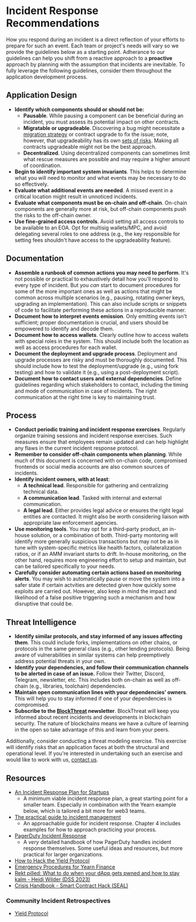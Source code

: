 # Incident Response Recommendations

How you respond during an incident is a direct reflection of your efforts to prepare for such an event. Each team or project's needs will vary so we provide the guidelines below as a starting point. Adherance to our guidelines can help you shift from a reactive approach to a **proactive** approach by planning with the assumption that incidents are inevitable. To fully leverage the following guidelines, consider them throughout the application development process.

## Application Design

- **Identify which components should or should not be:**
  - **Pausable**. While pausing a component can be beneficial during an incident, you must assess its potential impact on other contracts.
  - **Migratable or upgradeable**. Discovering a bug might necessitate a [migration strategy](https://blog.trailofbits.com/2018/10/29/how-contract-migration-works/) or contract upgrade to fix the issue; note, however, that upgradeability has its own [sets of risks](https://blog.trailofbits.com/2020/12/16/breaking-aave-upgradeability/). Making all contracts upgradeable might not be the best approach.
  - **Decentralized**. Using decentralized components can sometimes limit what rescue measures are possible and may require a higher amount of coordination.
- **Begin to identify important system invariants**. This helps to determine what you will need to monitor and what events may be necessary to do so effectively.
- **Evaluate what additional events are needed**. A missed event in a critical location might result in unnoticed incidents.
- **Evaluate what components must be on-chain and off-chain**. On-chain components are generally more at risk, but off-chain components push the risks to the off-chain owner.
- **Use fine-grained access controls**. Avoid setting all access controls to be available to an EOA. Opt for multisig wallets/MPC, and avoid delegating several roles to one address (e.g., the key responsible for setting fees shouldn't have access to the upgradeability feature).

## Documentation

- **Assemble a runbook of common actions you may need to perform**. It's not possible or practical to exhaustively detail how you'll respond to every type of incident. But you _can_ start to document procedures for some of the more important ones as well as actions that might be common across multiple scenarios (e.g., pausing, rotating owner keys, upgrading an implementation). This can also include scripts or snippets of code to facilitate performing these actions in a reproducible manner.
- **Document how to interpret events emission**. Only emitting events isn't sufficient; proper documentation is crucial, and users should be empowered to identify and decode them.
- **Document how to access wallets**. Clearly outline how to access wallets with special roles in the system. This should include both the location as well as access procedures for each wallet.
- **Document the deployment and upgrade process**. Deployment and upgrade processes are risky and must be thoroughly documented. This should include how to test the deployment/upgrade (e.g., using fork testing) and how to validate it (e.g., using a post-deployment script).
- **Document how to contact users and external dependencies**. Define guidelines regarding which stakeholders to contact, including the timing and mode of communication in case of incidents. The right communication at the right time is key to maintaining trust.

## Process

- **Conduct periodic training and incident response exercises**. Regularly organize training sessions and incident response exercises. Such measures ensure that employees remain updated and can help highlight any flaws in the current incident response protocol.
- **Remember to consider off-chain components when planning**. While much of this document is concerned with on-chain code, compromised frontends or social media accounts are also common sources of incidents.
- **Identify incident owners, with at least**:
  - **A technical lead**. Responsible for gathering and centralizing technical data.
  - **A communication lead**. Tasked with internal and external communication.
  - **A legal lead**. Either provides legal advice or ensures the right legal entities are contacted. It might also be worth considering liaison with appropriate law enforcement agencies.
- **Use monitoring tools**. You may opt for a third-party product, an in-house solution, or a combination of both. Third-party montoring will identify more generally suspicious transactions but may not be as in tune with system-specific metrics like health factors, collateralization ratios, or if an AMM invariant starts to drift. In-house monitoring, on the other hand, requires more engineering effort to setup and maintain, but can be tailored specifically to your needs.
- **Carefully consider automating certain actions based on monitoring alerts**. You may wish to automatically pause or move the system into a safer state if certain actvities are detected given how quickly some exploits are carried out. However, also keep in mind the impact and likelihood of a false positive triggering such a mechanism and how disruptive that could be.

## Threat Intelligence

- **Identify similar protocols, and stay informed of any issues affecting them**. This could include forks, implementations on other chains, or protocols in the same general class (e.g., other lending protocols). Being aware of vulnerabilities in similar systems can help preemptively address potential threats in your own.
- **Identify your dependencies, and follow their communication channels to be alerted in case of an issue.** Follow their Twitter, Discord, Telegram, newsletter, etc. This includes both on-chain as well as off-chain (e.g., libraries, toolchain) dependencies.
- **Maintain open communication lines with your dependencies' owners**. This will help you to stay informed if one of your dependencies is compromised.
- **Subscribe to the [BlockThreat](https://newsletter.blockthreat.io/) newsletter**. BlockThreat will keep you informed about recent incidents and developments in blockchain security. The nature of blockchains means we have a culture of learning in the open so take advantage of this and learn from your peers.

Additionally, consider conducting a threat modeling exercise. This exercise will identify risks that an application faces at both the structural and operational level. If you're interested in undertaking such an exercise and would like to work with us, [contact us](https://www.trailofbits.com/contact/).

## Resources

- [An Incident Response Plan for Startups](https://medium.com/starting-up-security/an-incident-response-plan-for-startups-26549596b914)
  - A minimum viable incident response plan, a great starting point for a smaller team. Especially in combination with the Yearn example below, which is tailored a bit more for web3 teams.
- [The practical guide to incident management](https://incident.io/guide)
  - An approachable guide for incident response. Chapter 4 includes examples for how to approach practicing your process.
- [PagerDuty Incident Response](https://response.pagerduty.com/)
  - A _very_ detailed handbook of how PagerDuty handles incident response themselves. Some useful ideas and resources, but more practical for larger organizations.
- [How to Hack the Yield Protocol](https://docs.yieldprotocol.com/#/operations/how_to_hack)
- [Emergency Procedures for Yearn Finance](https://github.com/yearn/yearn-devdocs/blob/master/docs/developers/v2/EMERGENCY.md)
- [Rekt pilled: What to do when your dApp gets pwned and how to stay kalm - Heidi Wilder (DSS 2023)](https://www.youtube.com/watch?v=TDlkkg8N0wc)
- [Crisis Handbook - Smart Contract Hack (SEAL)](https://docs.google.com/document/d/1DaAiuGFkMEMMiIuvqhePL5aDFGHJ9Ya6D04rdaldqC0/edit)

### Community Incident Retrospectives

- [Yield Protocol](https://medium.com/yield-protocol/post-mortem-of-incident-on-august-5th-2022-7bb70dbb9ada)
